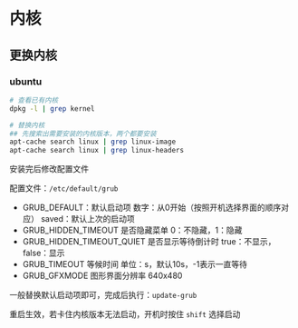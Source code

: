 # 内核

## 更换内核
### ubuntu
```sh
# 查看已有内核
dpkg -l | grep kernel

# 替换内核
## 先搜索出需要安装的内核版本，两个都要安装
apt-cache search linux | grep linux-image
apt-cache search linux | grep linux-headers
```
安装完后修改配置文件

配置文件：`/etc/default/grub`

- GRUB_DEFAULT：默认启动项
	数字：从0开始（按照开机选择界面的顺序对应）
	saved：默认上次的启动项
- GRUB_HIDDEN_TIMEOUT	是否隐藏菜单
	0：不隐藏，1：隐藏
- GRUB_HIDDEN_TIMEOUT_QUIET	是否显示等待倒计时
	true：不显示，false：显示
- GRUB_TIMEOUT	等候时间
	单位：s，默认10s，-1表示一直等待
- GRUB_GFXMODE	图形界面分辨率
	640x480

一般替换默认启动项即可，完成后执行：`update-grub`

重启生效，若卡住内核版本无法启动，开机时按住 `shift` 选择启动
